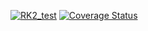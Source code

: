 [![RK2_test](https://github.com/nik-olay-93/rk2/actions/workflows/actions.yml/badge.svg?branch=main)](https://github.com/nik-olay-93/rk2/actions/workflows/actions.yml)
[![Coverage Status](https://coveralls.io/repos/github/nik-olay-93/rk2/badge.svg?branch=main)](https://coveralls.io/github/nik-olay-93/rk2?branch=main)
